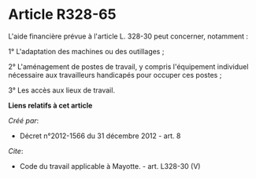 # Article R328-65

L'aide financière prévue à l'article L. 328-30 peut concerner, notamment : 

1° L'adaptation des machines ou des outillages ; 

2° L'aménagement de postes de travail, y compris l'équipement individuel nécessaire aux travailleurs handicapés pour occuper
ces postes ; 

3° Les accès aux lieux de travail.

**Liens relatifs à cet article**

_Créé par_:

  - Décret n°2012-1566 du 31 décembre 2012 - art. 8

_Cite_:

  - Code du travail applicable à Mayotte. - art. L328-30 (V)
